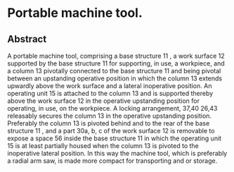 # Portable machine tool.

## Abstract
A portable machine tool, comprising a base structure 11 , a work surface 12 supported by the base structure 11 for supporting, in use, a workpiece, and a column 13 pivotally connected to the base structure 11 and being pivotal between an upstanding operative position in which the column 13 extends upwardly above the work surface and a lateral inoperative position. An operating unit 15 is attached to the column 13 and is supported thereby above the work surface 12 in the operative upstanding position for operating, in use, on the workpiece. A locking arrangement, 37,40 26,43 releasably secures the column 13 in the operative upstanding position. Preferably the column 13 is pivoted behind and to the rear of the base structure 11 , and a part 30a, b, c of the work surface 12 is removable to expose a space 56 inside the base structure 11 in which the operating unit 15 is at least partially housed when the column 13 is pivoted to the inoperative lateral position. In this way the machine tool, which is preferably a radial arm saw, is made more compact for transporting and or storage.